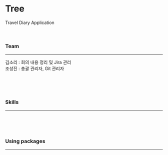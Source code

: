 # Tree
Travel Diary Application 
<br><br><br>


### Team
<hr>
김소리 : 회의 내용 정리 및 Jira 관리
<br>
조성진 : 총괄 관리자, Git 관리자


<br><br><br>
### Skills
<hr>

<br><br><br>
### Using packages
<hr>
